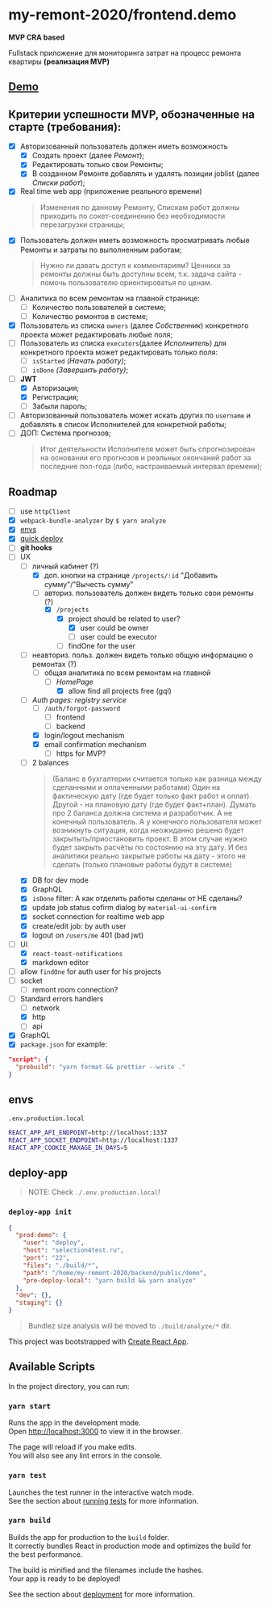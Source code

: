 # my-remont-2020/frontend.demo

**MVP CRA based**

Fullstack приложение для мониторинга затрат на процесс ремонта квартиры **(реализация MVP)**

## [Demo](http://selection4test.ru:1338/demo)

## Критерии успешности MVP, обозначенные на старте (требования):

- [x] Авторизованный пользователь должен иметь возможность
  - [x] Создать проект (далее _Ремонт_);
  - [x] Редактировать только свои Ремонты;
  - [x] В созданном Ремонте добавлять и удалять позиции joblist (далее _Списки работ_);
- [x] Real time web app (приложение реального времени)
  > Изменения по данному Ремонту, Спискам работ должны приходить по сокет-соединению без необходимости перезагрузки страницы;
- [x] Пользователь должен иметь возможность просматривать любые Ремонты и затраты по выполненным работам;
  > Нужно ли давать доступ к комментариям?
  > Ценники за ремонты должны быть доступны всем, т.к. задача сайта - помочь пользователю ориентироватья по ценам.
- [ ] Аналитика по всем ремонтам на главной странице:
  - [ ] Количество пользователей в системе;
  - [ ] Количество ремонтов в системе;
- [x] Пользователь из списка `owners` (далее _Собственник_) конкретного проекта может редактировать любые поля;
- [ ] Пользователь из списка `executors`(далее _Исполнитель_) для конкретного проекта может редактировать только поля:
  - [ ] `isStarted` _(Начать работу)_;
  - [ ] `isDone` _(Завершить работу)_;
- [ ] **JWT**
  - [x] Авторизация;
  - [x] Регистрация;
  - [ ] Забыли пароль;
- [ ] Авторизованный пользователь может искать других по `username` и добавлять в список Исполнителей для конкретной работы;
- [ ] ДОП: Система прогнозов;
  > Итог деятельности Исполнителя может быть спрогнозирован на основании его прогнозов и реальных окончаний работ за последние пол-года (либо, настраиваемый интервал времени);

## Roadmap

- [ ] use `httpClient`
- [x] `webpack-bundle-analyzer` by `$ yarn analyze`
- [x] [envs](#envs)
- [x] [quick deploy](#deploy-app)
- [ ] **git hooks**
- [ ] UX
  - [ ] личный кабинет (?)
    - [x] доп. кнопки на странице `/projects/:id` "Добавить сумму"/"Вычесть сумму"
    - [ ] авториз. пользователь должен видеть только свои ремонты (?)
      - [x] `/projects`
        - [x] project should be related to user?
          - [x] user could be owner
          - [ ] user could be executor
        - [ ] findOne for the user
  - [ ] неавториз. польз. должен видеть только общую информацию о ремонтах (?)
    - [ ] общая аналитика по всем ремонтам на главной
      - [ ] _HomePage_
        - [x] allow find all projects free (gql)
  - [ ] _Auth pages: registry service_
    - [ ] `/auth/forgot-password`
      - [ ] frontend
      - [ ] backend
    - [x] login/logout mechanism
    - [x] email confirmation mechanism
      - [ ] https for MVP?
  - [ ] 2 balances
    > (Баланс в бухгалтерии считается только как разница между сделанными и оплаченными работами) Один на фактическую дату (где будет только факт работ и оплат). Другой - на плановую дату (где будет факт+план). Думать про 2 баланса должна система и разработчик. А не конечный пользователь. А у конечного пользователя может возникнуть ситуация, когда неожиданно решено будет закрытыть/приостановить проект. В этом случае нужно будет закрыть расчёты по состоянию на эту дату. И без аналитики реально закрытые работы на дату - этого не сделать (только плановые работы будут в системе)
  - [x] DB for dev mode
  - [x] GraphQL
  - [x] `isDone` filter: А как отделить работы сделаны от НЕ сделаны?
  - [x] update job status cofirm dialog by `material-ui-confirm`
  - [x] socket connection for realtime web app
  - [x] create/edit job: by auth user
  - [x] logout on `/users/me` 401 (bad jwt)
- [ ] UI
  - [x] `react-toast-notifications`
  - [x] markdown editor
- [ ] allow `findOne` for auth user for his projects
- [ ] socket
  - [ ] remont room connection?
- [ ] Standard errors handlers
  - [ ] network
  - [x] http
  - [ ] api
- [x] GraphQL
- [x] `package.json` for example:
```json
"script": {
  "prebuild": "yarn format && prettier --write ."
}
```

## envs

`.env.production.local`

```bash
REACT_APP_API_ENDPOINT=http://localhost:1337
REACT_APP_SOCKET_ENDPOINT=http://localhost:1337
REACT_APP_COOKIE_MAXAGE_IN_DAYS=5
```

## deploy-app

> NOTE: Check `./.env.production.local`!

### `deploy-app init`

```json
{
  "prod:demo": {
    "user": "deploy",
    "host": "selection4test.ru",
    "port": "22",
    "files": "./build/*",
    "path": "/home/my-remont-2020/backend/public/demo",
    "pre-deploy-local": "yarn build && yarn analyze"
  },
  "dev": {},
  "staging": {}
}
```

> Bundlez size analysis will be moved to `./build/analyze/*` dir.

This project was bootstrapped with [Create React App](https://github.com/facebook/create-react-app).

## Available Scripts

In the project directory, you can run:

### `yarn start`

Runs the app in the development mode.<br />
Open [http://localhost:3000](http://localhost:3000) to view it in the browser.

The page will reload if you make edits.<br />
You will also see any lint errors in the console.

### `yarn test`

Launches the test runner in the interactive watch mode.<br />
See the section about [running tests](https://facebook.github.io/create-react-app/docs/running-tests) for more information.

### `yarn build`

Builds the app for production to the `build` folder.<br />
It correctly bundles React in production mode and optimizes the build for the best performance.

The build is minified and the filenames include the hashes.<br />
Your app is ready to be deployed!

See the section about [deployment](https://facebook.github.io/create-react-app/docs/deployment) for more information.
